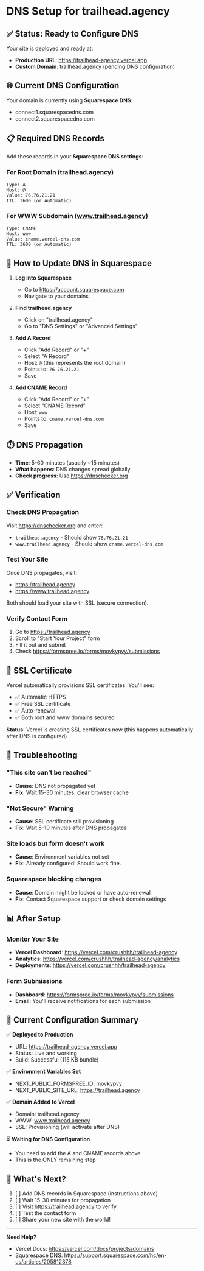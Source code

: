 # DNS Setup for trailhead.agency

## ✅ Status: Ready to Configure DNS

Your site is deployed and ready at:
- **Production URL**: https://trailhead-agency.vercel.app
- **Custom Domain**: trailhead.agency (pending DNS configuration)

## 🌐 Current DNS Configuration

Your domain is currently using **Squarespace DNS**:
- connect1.squarespacedns.com
- connect2.squarespacedns.com

## 📋 Required DNS Records

Add these records in your **Squarespace DNS settings**:

### For Root Domain (trailhead.agency)

```
Type: A
Host: @
Value: 76.76.21.21
TTL: 3600 (or Automatic)
```

### For WWW Subdomain (www.trailhead.agency)

```
Type: CNAME
Host: www
Value: cname.vercel-dns.com
TTL: 3600 (or Automatic)
```

## 🔧 How to Update DNS in Squarespace

1. **Log into Squarespace**
   - Go to https://account.squarespace.com
   - Navigate to your domains

2. **Find trailhead.agency**
   - Click on "trailhead.agency"
   - Go to "DNS Settings" or "Advanced Settings"

3. **Add A Record**
   - Click "Add Record" or "+"
   - Select "A Record"
   - Host: `@` (this represents the root domain)
   - Points to: `76.76.21.21`
   - Save

4. **Add CNAME Record**
   - Click "Add Record" or "+"
   - Select "CNAME Record"
   - Host: `www`
   - Points to: `cname.vercel-dns.com`
   - Save

## ⏱️ DNS Propagation

- **Time**: 5-60 minutes (usually ~15 minutes)
- **What happens**: DNS changes spread globally
- **Check progress**: Use https://dnschecker.org

## ✅ Verification

### Check DNS Propagation
Visit https://dnschecker.org and enter:
- `trailhead.agency` - Should show `76.76.21.21`
- `www.trailhead.agency` - Should show `cname.vercel-dns.com`

### Test Your Site
Once DNS propagates, visit:
- https://trailhead.agency
- https://www.trailhead.agency

Both should load your site with SSL (secure connection).

### Verify Contact Form
1. Go to https://trailhead.agency
2. Scroll to "Start Your Project" form
3. Fill it out and submit
4. Check https://formspree.io/forms/movkypvy/submissions

## 🔐 SSL Certificate

Vercel automatically provisions SSL certificates. You'll see:
- ✅ Automatic HTTPS
- ✅ Free SSL certificate
- ✅ Auto-renewal
- ✅ Both root and www domains secured

**Status**: Vercel is creating SSL certificates now (this happens automatically after DNS is configured)

## 🚨 Troubleshooting

### "This site can't be reached"
- **Cause**: DNS not propagated yet
- **Fix**: Wait 15-30 minutes, clear browser cache

### "Not Secure" Warning
- **Cause**: SSL certificate still provisioning
- **Fix**: Wait 5-10 minutes after DNS propagates

### Site loads but form doesn't work
- **Cause**: Environment variables not set
- **Fix**: Already configured! Should work fine.

### Squarespace blocking changes
- **Cause**: Domain might be locked or have auto-renewal
- **Fix**: Contact Squarespace support or check domain settings

## 📊 After Setup

### Monitor Your Site
- **Vercel Dashboard**: https://vercel.com/crushhh/trailhead-agency
- **Analytics**: https://vercel.com/crushhh/trailhead-agency/analytics
- **Deployments**: https://vercel.com/crushhh/trailhead-agency

### Form Submissions
- **Dashboard**: https://formspree.io/forms/movkypvy/submissions
- **Email**: You'll receive notifications for each submission

## 🎯 Current Configuration Summary

✅ **Deployed to Production**
- URL: https://trailhead-agency.vercel.app
- Status: Live and working
- Build: Successful (115 KB bundle)

✅ **Environment Variables Set**
- NEXT_PUBLIC_FORMSPREE_ID: movkypvy
- NEXT_PUBLIC_SITE_URL: https://trailhead.agency

✅ **Domain Added to Vercel**
- Domain: trailhead.agency
- WWW: www.trailhead.agency
- SSL: Provisioning (will activate after DNS)

⏳ **Waiting for DNS Configuration**
- You need to add the A and CNAME records above
- This is the ONLY remaining step

## 🎉 What's Next?

1. [ ] Add DNS records in Squarespace (instructions above)
2. [ ] Wait 15-30 minutes for propagation
3. [ ] Visit https://trailhead.agency to verify
4. [ ] Test the contact form
5. [ ] Share your new site with the world!

---

**Need Help?**
- Vercel Docs: https://vercel.com/docs/projects/domains
- Squarespace DNS: https://support.squarespace.com/hc/en-us/articles/205812378

